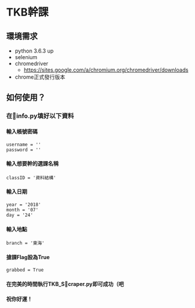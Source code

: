 TKB幹課
===========================


## 環境需求
* python 3.6.3 up
* selenium
* chromedriver
	* https://sites.google.com/a/chromium.org/chromedriver/downloads
* chrome正式發行版本

## 如何使用？
### 在info.py填好以下資料
#### 輸入帳號密碼
	username = ''
    password = ''
#### 輸入想要幹的選課名稱
	classID = '資料結構'
#### 輸入日期
	year = '2018'
	month = '07'
	day = '24'
#### 輸入地點
	branch = '東海'
#### 搶課Flag設為True
	grabbed = True
#### 在完美的時間執行TKB_Scraper.py即可成功（吧
#### 祝你好運！